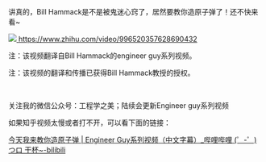 <p>讲真的，Bill Hammack是不是被鬼迷心窍了，居然要教你造原子弹了！还不快来看~</p><a class="video-box" href="http://link.zhihu.com/?target=https%3A//www.zhihu.com/video/996520357628690432" target="_blank" data-video-id="" data-video-playable="true" data-name="" data-poster="https://pic1.zhimg.com/v2-05e64a58d37be16846872ec2da238071.jpg" data-lens-id="996520357628690432">              <img class="thumbnail" src="https://pic1.zhimg.com/v2-05e64a58d37be16846872ec2da238071.jpg">              <span class="content">                <span class="title"><span class="z-ico-extern-gray"></span><span class="z-ico-extern-blue"></span></span>                <span class="url"><span class="z-ico-video"></span>https://www.zhihu.com/video/996520357628690432</span>              </span>            </a>            <p>注：该视频翻译自Bill Hammack的engineer guy系列视频。</p><p>注：该视频的翻译和传播已获得Bill Hammack教授的授权。</p><p><br></p><p>关注我的微信公众号：工程学之美；陆续会更新Engineer guy系列视频</p><p>如果知乎视频太慢或者打不开，可以看下面的链接：</p><p><a href="http://link.zhihu.com/?target=https%3A//www.bilibili.com/video/av25874860/" class=" wrap external" target="_blank" rel="nofollow noreferrer">今天我来教你造原子弹 | Engineer Guy系列视频（中文字幕）_哔哩哔哩 (゜-゜)つロ 干杯~-bilibili</a></p>